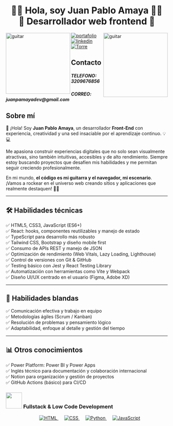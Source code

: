 <div align="center">
<h1 align="center">🤘🏻 Hola, soy Juan Pablo Amaya 🤘🏻<br/>
🚀 Desarrollador web frontend 🚀</h1>
  
</div>
<img align="right" width=200px height=200px alt="guitar" src="https://media.tenor.com/slfzaS4uxLIAAAAi/head-bang-acdc.gif" />
<img align="left" width=200px height=190px alt="guitar" src="https://media.tenor.com/slfzaS4uxLIAAAAi/head-bang-acdc.gif" />

[![portafolio](https://img.shields.io/badge/my_portfolio-000?style=for-the-badge&logo=ko-fi&logoColor=white)]("")
[![linkedin](https://img.shields.io/badge/linkedin-0A66C2?style=for-the-badge&logo=linkedin&logoColor=white)](https://www.linkedin.com/in/amayajp)
[![Torre](https://img.shields.io/badge/my_torre-000?style=for-the-badge&logo=ko-fi&logoColor=white)](https://torre.ai/juanpabloamaya)


## Contacto
<h5>TELEFONO: 3209676856</h5>
<h5>CORREO: juanpamayadev@gmail.com</h5>



## Sobre mí

🚀 ¡Hola! Soy **Juan Pablo Amaya**, un desarrollador **Front-End** con experiencia, creatividad y una sed insaciable por el aprendizaje continuo. 💡💻

Me apasiona construir experiencias digitales que no solo sean visualmente atractivas, sino también intuitivas, accesibles y de alto rendimiento. Siempre estoy buscando proyectos que desafíen mis habilidades y me permitan seguir creciendo profesionalmente.

En mi mundo, **el código es mi guitarra y el navegador, mi escenario**. ¡Vamos a rockear en el universo web creando sitios y aplicaciones que realmente destaquen! 🎸🎶

---

## 🛠️ Habilidades técnicas

✅ HTML5, CSS3, JavaScript (ES6+)  
✅ React: hooks, componentes reutilizables y manejo de estado  
✅ TypeScript para desarrollo más robusto  
✅ Tailwind CSS, Bootstrap y diseño mobile first  
✅ Consumo de APIs REST y manejo de JSON  
✅ Optimización de rendimiento (Web Vitals, Lazy Loading, Lighthouse)  
✅ Control de versiones con Git & GitHub  
✅ Testing básico con Jest y React Testing Library  
✅ Automatización con herramientas como Vite y Webpack  
✅ Diseño UI/UX centrado en el usuario (Figma, Adobe XD)  

---

## 🤝 Habilidades blandas

✅ Comunicación efectiva y trabajo en equipo  
✅ Metodologías ágiles (Scrum / Kanban)  
✅ Resolución de problemas y pensamiento lógico  
✅ Adaptabilidad, enfoque al detalle y gestión del tiempo

---

## 📊 Otros conocimientos

✅ Power Platform: Power BI y Power Apps  
✅ Inglés técnico para documentación y colaboración internacional  
✅ Notion para organización y gestión de proyectos  
✅ GitHub Actions (básico) para CI/CD

### <picture> <img src = "https://github.com/7oSkaaa/7oSkaaa/blob/main/Images/Front_End.gif?raw=true" width = 50px>  </picture> Fullstack & Low Code Development
<p align="center"> 
  &emsp; 
  <a href="https://www.w3.org/html/" target="_blank"> 
   <img alt="HTML" src="https://img.shields.io/badge/HTML5%20-%23E34F26.svg?style=plastic&logo=html5&logoColor=white">
  </a>   
  &emsp;
  <a href="https://www.w3schools.com/css/" target="_blank">
    <img alt="CSS" src="https://img.shields.io/badge/CSS%20-%231572B6.svg?style=plastic&logo=css3&logoColor=white">
  </a> 
  &emsp;
  <a href="https://www.python.org" target="_blank">
    <img alt="Python" src="https://img.shields.io/badge/react-%2361DAFB.svg?style=plastic&logo=React&logoColor=black">
  </a>
  &emsp;
  <a href="https://developer.mozilla.org/en-US/docs/Web/JavaScript" target="_blank"> 
     <img alt="JavaScript" src="https://img.shields.io/badge/JavaScript%20-%23F7DF1E.svg?style=plastic&logo=javascript&logoColor=black">
   </a>
</p>

